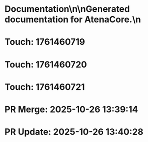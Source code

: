 # Documentation\n\nGenerated documentation for AtenaCore.\n

# Touch: 1761460719

# Touch: 1761460720

# Touch: 1761460721

# PR Merge: 2025-10-26 13:39:14

# PR Update: 2025-10-26 13:40:28
